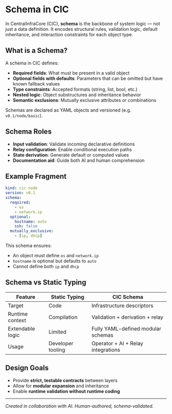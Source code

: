 # Schema in CIC

In CentralInfraCore (CIC), **schema** is the backbone of system logic — not just a data definition. It encodes structural rules, validation logic, default inheritance, and interaction constraints for each object type.

## What is a Schema?

A schema in CIC defines:

* **Required fields**: What must be present in a valid object
* **Optional fields with defaults**: Parameters that can be omitted but have known fallback values
* **Type constraints**: Accepted formats (string, list, bool, etc.)
* **Nested logic**: Object substructures and inheritance behavior
* **Semantic exclusions**: Mutually exclusive attributes or combinations

Schemas are declared as YAML objects and versioned (e.g. `v0.1/node/basic`).

## Schema Roles

* **Input validation**: Validate incoming declarative definitions
* **Relay configuration**: Enable conditional execution paths
* **State derivation**: Generate default or computed values
* **Documentation aid**: Guide both AI and human comprehension

## Example Fragment

```yaml
kind: cic-node
version: v0.1
schema:
  required:
    - os
    - network.ip
  optional:
    hostname: auto
    ssh: false
  mutually_exclusive:
    - [ip, dhcp]
```

This schema ensures:

* An object must define `os` and `network.ip`
* `hostname` is optional but defaults to `auto`
* Cannot define both `ip` and `dhcp`

## Schema vs Static Typing

| Feature          | Static Typing     | CIC Schema                         |
| ---------------- | ----------------- | ---------------------------------- |
| Target           | Code              | Infrastructure descriptors         |
| Runtime context  | Compilation       | Validation + derivation + relay    |
| Extendable logic | Limited           | Fully YAML-defined modular schemas |
| Usage            | Developer tooling | Operator + AI + Relay integrations |

## Design Goals

* Provide **strict, testable contracts** between layers
* Allow for **modular expansion** and inheritance
* Enable **runtime validation without runtime coding**

---

*Created in collaboration with AI. Human-authored, schema-validated.*
